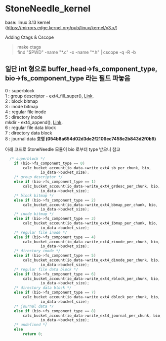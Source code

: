 # StoneNeedle_kernel
base: linux 3.13 kernel (https://mirrors.edge.kernel.org/pub/linux/kernel/v3.x/)



Adding Ctags & Cscope
>make ctags  
>find "$PWD" -name "\*.c" -o -name "\*.h" | cscope -q -R -b




## 일단 int 형으로 buffer_head->fs_component_type, bio->fs_component_type 라는 필드 파놓음 

0 : superblock  
1 : group descriptor - ext4_fill_super(), [Link](https://github.com/ghdud4006/StoneNeedle_kernel/commit/63201855d557eeeeb517d77cb8af3356cc2a74e1).  
2 : block bitmap  
3 : inode bitmap  
4 : regular file inode  
5 : directory inode  
	mkdir - ext4_append(), [Link](https://github.com/ghdud4006/StoneNeedle_kernel/commit/da4d07ea899a574496dbb9af0be3a76ecd6b1bc0).  
6 : regular file data block  
7 : directory data block  
8 : journal data  **호영 (054b8a654d02d3de2f2106ec7458e2b843d2f0b9)**  

아래 코드로 StoneNeedle 모듈이 bio 로부터 type 받으니 참고  

```c
  /* superblock */
  	if (bio->fs_component_type == 0)
		calc_bucket_account(io_data->write_ext4_sb_per_chunk, bio,
			    io_data->bucket_size);
	/* group descriptor */
	else if (bio->fs_component_type == 1) 
		calc_bucket_account(io_data->write_ext4_grdesc_per_chunk, bio,
			    io_data->bucket_size);	
	/* block bitmap */
	else if (bio->fs_component_type == 2) 
		calc_bucket_account(io_data->write_ext4_bbmap_per_chunk, bio,
			    io_data->bucket_size);
	/* inode bitmap */
	else if (bio->fs_component_type == 3) 
		calc_bucket_account(io_data->write_ext4_ibmap_per_chunk, bio,
			    io_data->bucket_size);
	/* regular file inode */
	else if (bio->fs_component_type == 4) 
		calc_bucket_account(io_data->write_ext4_rinode_per_chunk, bio,
			    io_data->bucket_size);
	/* directory inode */
	else if (bio->fs_component_type == 5) 
		calc_bucket_account(io_data->write_ext4_dinode_per_chunk, bio,
			    io_data->bucket_size);
	/* regular file data block */
	else if (bio->fs_component_type == 6) 
		calc_bucket_account(io_data->write_ext4_rblock_per_chunk, bio,
			    io_data->bucket_size);
	/* directory data block */
	else if (bio->fs_component_type == 7) 
		calc_bucket_account(io_data->write_ext4_dblock_per_chunk, bio,
			    io_data->bucket_size);
	/* journal data */
	else if (bio->fs_component_type == 8) 
		calc_bucket_account(io_data->write_ext4_journal_per_chunk, bio,
			    io_data->bucket_size);
	/* undefined */
	else  
		return 0;
```
